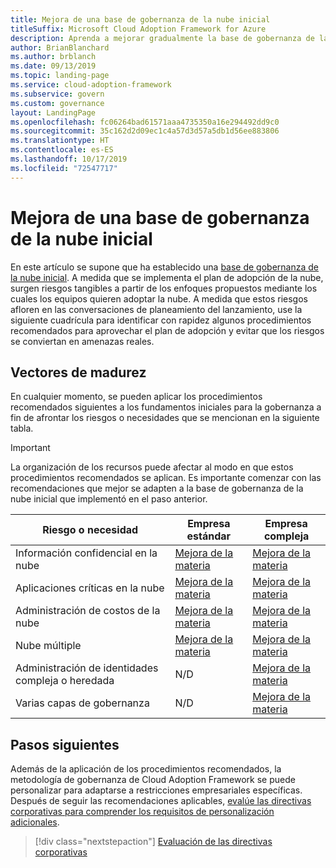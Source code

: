 ```yaml
---
title: Mejora de una base de gobernanza de la nube inicial
titleSuffix: Microsoft Cloud Adoption Framework for Azure
description: Aprenda a mejorar gradualmente la base de gobernanza de la nube inicial.
author: BrianBlanchard
ms.author: brblanch
ms.date: 09/13/2019
ms.topic: landing-page
ms.service: cloud-adoption-framework
ms.subservice: govern
ms.custom: governance
layout: LandingPage
ms.openlocfilehash: fc06264bad61571aaa4735350a16e294492dd9c0
ms.sourcegitcommit: 35c162d2d09ec1c4a57d3d57a5db1d56ee883806
ms.translationtype: HT
ms.contentlocale: es-ES
ms.lasthandoff: 10/17/2019
ms.locfileid: "72547717"
---
```

# <a name="improve-your-initial-cloud-governance-foundation"></a>Mejora de una base de gobernanza de la nube inicial

En este artículo se supone que ha establecido una [base de gobernanza de la nube inicial](./initial-foundation.md). A medida que se implementa el plan de adopción de la nube, surgen riesgos tangibles a partir de los enfoques propuestos mediante los cuales los equipos quieren adoptar la nube. A medida que estos riesgos afloren en las conversaciones de planeamiento del lanzamiento, use la siguiente cuadrícula para identificar con rapidez algunos procedimientos recomendados para aprovechar el plan de adopción y evitar que los riesgos se conviertan en amenazas reales.

## <a name="maturity-vectors"></a>Vectores de madurez

En cualquier momento, se pueden aplicar los procedimientos recomendados siguientes a los fundamentos iniciales para la gobernanza a fin de afrontar los riesgos o necesidades que se mencionan en la siguiente tabla.

> [!IMPORTANT]
> La organización de los recursos puede afectar al modo en que estos procedimientos recomendados se aplican. Es importante comenzar con las recomendaciones que mejor se adapten a la base de gobernanza de la nube inicial que implementó en el paso anterior.

|Riesgo o necesidad | Empresa estándar | Empresa compleja |
|---|---|---|
|Información confidencial en la nube|[Mejora de la materia](./guides/standard/security-baseline-improvement.md)|[Mejora de la materia](./guides/complex/security-baseline-improvement.md)|
|Aplicaciones críticas en la nube|[Mejora de la materia](./guides/standard/resource-consistency-improvement.md)|[Mejora de la materia](./guides/complex/resource-consistency-improvement.md)|
|Administración de costos de la nube|[Mejora de la materia](./guides/standard/cost-management-improvement.md)|[Mejora de la materia](./guides/complex/cost-management-improvement.md)|
|Nube múltiple|[Mejora de la materia](./guides/standard/multicloud-improvement.md)|[Mejora de la materia](./guides/complex/multicloud-improvement.md)|
|Administración de identidades compleja o heredada|N/D|[Mejora de la materia](./guides/complex/identity-baseline-improvement.md)|
|Varias capas de gobernanza|N/D|[Mejora de la materia](./guides/complex/multiple-layers-of-governance.md)|

## <a name="next-steps"></a>Pasos siguientes

Además de la aplicación de los procedimientos recomendados, la metodología de gobernanza de Cloud Adoption Framework se puede personalizar para adaptarse a restricciones empresariales específicas. Después de seguir las recomendaciones aplicables, [evalúe las directivas corporativas para comprender los requisitos de personalización adicionales](./corporate-policy.md).

> [!div class="nextstepaction"]
> [Evaluación de las directivas corporativas](./corporate-policy.md)
